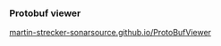 ### Protobuf viewer

[martin-strecker-sonarsource.github.io/ProtoBufViewer](https://martin-strecker-sonarsource.github.io/ProtoBufViewer/)
